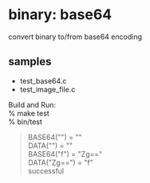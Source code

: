 binary: base64
===============

convert binary to/from base64 encoding

## samples
- test_base64.c
- test_image_file.c


Build and Run:  
% make test  
% bin/test  
> BASE64("") = ""  
> DATA("") = ""  
> BASE64("f") = "Zg=="  
> DATA("Zg==") = "f"  
> successful  
